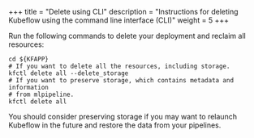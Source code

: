 +++
title = "Delete using CLI"
description = "Instructions for deleting Kubeflow using the command line interface (CLI)"
weight = 5
+++

Run the following commands to delete your deployment and reclaim all resources:

```
cd ${KFAPP}
# If you want to delete all the resources, including storage.
kfctl delete all --delete_storage
# If you want to preserve storage, which contains metadata and information
# from mlpipeline.
kfctl delete all
```

You should consider preserving storage if you may want to relaunch
Kubeflow in the future and restore the data from your pipelines.